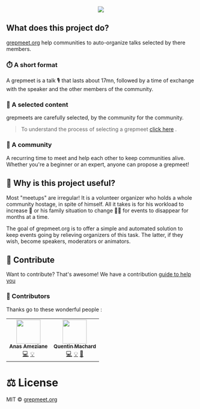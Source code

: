 <p align="center">
<br/>
    <a href="https://grepmeet-talks-manager.netlify.app/" target="_blank">
        <img src="https://grepmeet-talks-manager.netlify.app/grepmeet.png" />
    </a>
</p>

## What does this project do?

[grepmeet.org](https://grepmeet.org) help communities to auto-organize talks selected by there members.

### ⏱️ A short format

A grepmeet is a talk 🎙️ that lasts about 17mn, followed by a time of exchange with the speaker and the other members of the community.

### 🤚 A selected content

grepmeets are carefully selected, by the community for the community.

> To understand the process of selecting a grepmeet [click here](https://stately.ai/viz/4d54d67d-4f7d-4953-ad39-e74ef096a1b1) .

### 👥 A community

A recurring time to meet and help each other to keep communities alive. Whether you're a beginner or an expert, anyone can propose a grepmeet!

## 🤔 Why is this project useful?

Most "meetups" are irregular! It is a volunteer organizer who holds a whole community hostage, in spite of himself. All it takes is for his workload to increase 🤯 or his family situation to change 👶🍼 for events to disappear for months at a time.

The goal of grepmeet.org is to offer a simple and automated solution to keep events going by relieving organizers of this task. The latter, if they wish, become speakers, moderators or animators.

## 💖 Contribute

Want to contribute? That's awesome! We have a contribution [guide to help you](./CONTRIBUTING.md)

### 👥 Contributors

Thanks go to these wonderful people :

<table>
  <tr>
    <td align="center"><a href="https://github.com/anasdox"><img src="https://avatars2.githubusercontent.com/u/954103?v=4?s=64" width="64px;" alt=""/><br /><sub><b>Anas Ameziane</b></sub></a><br /><a href="https://github.com/grepmeet/grepmeet-talks-manager/commits?author=anasdox" title="Code">💻</a> <a href="#ideas-anasdox" title="Ideas">💡</a></td>
    <td align="center"><a href="https://github.com/qmachard"><img src="https://avatars.githubusercontent.com/u/11388211?v=4?s=64" width="64px;" alt=""/><br /><sub><b>Quentin Machard</b></sub></a><br /><a href="https://github.com/grepmeet/grepmeet-talks-manager/commits?author=qmachard" title="Code">💻</a> <a href="#ideas-qmachard" title="Ideas">💡</a> <a href="#design-qmachard" title="Design">🎨</a></td>
  </tr>
</table>

# ⚖️ License

MIT © [grepmeet.org](https://github.com/grepmeet)
